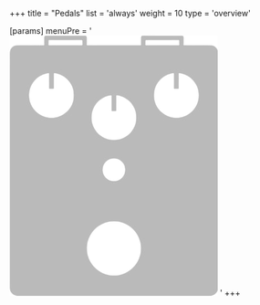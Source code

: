 +++
title = "Pedals"
list = 'always'
weight = 10
type = 'overview'

[params]
   menuPre = '<img class="fa-fw fas vertical-align:middle" src="/images/pedal-icon.png"/> '
+++
<!-- 
[![Tabby-Terror](/images/tabby_terror_render.gif?width=25vw&classes=inline)](pedals/tabby-terror)
**Tabby Terror** -->
